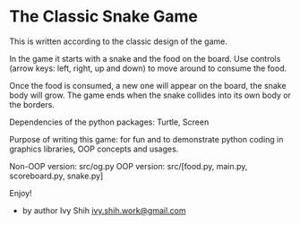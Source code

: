 The Classic Snake Game
=======================

This is written according to the classic design of the game.

In the game it starts with a snake and the food on the board.
Use controls (arrow keys: left, right, up and down) to move around to consume the food.

Once the food is consumed, a new one will appear on the board, the snake body will grow.  The game ends when the snake collides into its own body or the borders.


Dependencies of the python packages: Turtle, Screen

Purpose of writing this game:  for fun and to demonstrate python coding in graphics libraries, OOP concepts and usages.  

Non-OOP version: src/og.py
OOP version: src/[food.py, main.py, scoreboard.py, snake.py]

Enjoy!

- by author Ivy Shih  ivy.shih.work@gmail.com
